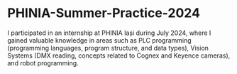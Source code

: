 # PHINIA-Summer-Practice-2024
I participated in an internship at PHINIA Iași during July 2024, where I gained valuable knowledge in areas such as PLC programming (programming languages, program structure, and data types), Vision Systems (DMX reading, concepts related to Cognex and Keyence cameras), and robot programming.
